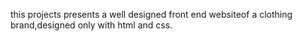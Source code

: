 this projects presents a well designed front end websiteof a clothing brand,designed only with html and css.
